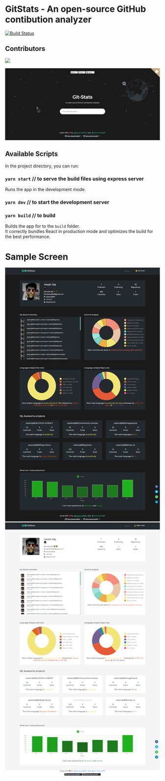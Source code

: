 # GitStats - An open-source GitHub contibution analyzer 

[![Build Status](https://travis-ci.com/akashraj9828/gitstats.svg?branch=master)](https://travis-ci.com/akashraj9828/gitstats)

## Contributors  <a href="https://github.com/akashraj9828/gitstats/graphs/contributors">
  <img src="https://contributors-img.web.app/image?repo=akashraj9828/gitstats" />
 </a>




![Input](output/home.png)
## Available Scripts

In the project directory, you can run:

### `yarn start` // to serve the build files using express server

Runs the app in the development mode.<br />
### `yarn dev` // to start the development server


### `yarn build` // to build

Builds the app for  to the `build` folder.<br />
It correctly bundles React in production mode and optimizes the build for the best performance.

# Sample Screen
![Input](output/dark.png)
![Input](output/light.png)
